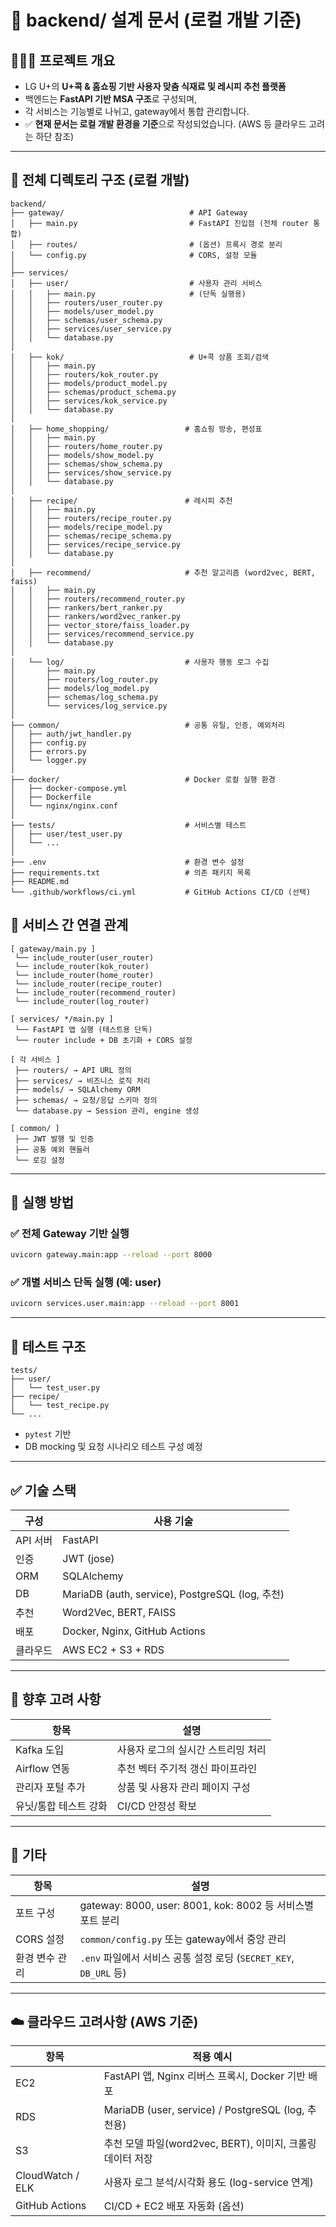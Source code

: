 # 📄 backend/ 설계 문서 (로컬 개발 기준)

## 👩🏻‍💻 프로젝트 개요

- LG U+의 **U+콕 & 홈쇼핑 기반 사용자 맞춤 식재료 및 레시피 추천 플랫폼**
- 백엔드는 **FastAPI 기반 MSA 구조**로 구성되며,
- 각 서비스는 기능별로 나뉘고, gateway에서 통합 관리합니다.
- ✅ **현재 문서는 로컬 개발 환경을 기준**으로 작성되었습니다. (AWS 등 클라우드 고려는 하단 참조)

---

## 📁 전체 디렉토리 구조 (로컬 개발)

```
backend/
├── gateway/                            # API Gateway
│   ├── main.py                         # FastAPI 진입점 (전체 router 통합)
│   ├── routes/                         # (옵션) 프록시 경로 분리
│   └── config.py                       # CORS, 설정 모듈
│
├── services/
│   ├── user/                           # 사용자 관리 서비스
│   │   ├── main.py                     # (단독 실행용)
│   │   ├── routers/user_router.py
│   │   ├── models/user_model.py
│   │   ├── schemas/user_schema.py
│   │   ├── services/user_service.py
│   │   └── database.py
│
│   ├── kok/                            # U+콕 상품 조회/검색
│   │   ├── main.py
│   │   ├── routers/kok_router.py
│   │   ├── models/product_model.py
│   │   ├── schemas/product_schema.py
│   │   ├── services/kok_service.py
│   │   └── database.py
│
│   ├── home_shopping/                 # 홈쇼핑 방송, 편성표
│   │   ├── main.py
│   │   ├── routers/home_router.py
│   │   ├── models/show_model.py
│   │   ├── schemas/show_schema.py
│   │   ├── services/show_service.py
│   │   └── database.py
│
│   ├── recipe/                        # 레시피 추천
│   │   ├── main.py
│   │   ├── routers/recipe_router.py
│   │   ├── models/recipe_model.py
│   │   ├── schemas/recipe_schema.py
│   │   ├── services/recipe_service.py
│   │   └── database.py
│
│   ├── recommend/                     # 추천 알고리즘 (word2vec, BERT, faiss)
│   │   ├── main.py
│   │   ├── routers/recommend_router.py
│   │   ├── rankers/bert_ranker.py
│   │   ├── rankers/word2vec_ranker.py
│   │   ├── vector_store/faiss_loader.py
│   │   ├── services/recommend_service.py
│   │   └── database.py
│
│   └── log/                           # 사용자 행동 로그 수집
│       ├── main.py
│       ├── routers/log_router.py
│       ├── models/log_model.py
│       ├── schemas/log_schema.py
│       └── services/log_service.py
│
├── common/                            # 공통 유틸, 인증, 예외처리
│   ├── auth/jwt_handler.py
│   ├── config.py
│   ├── errors.py
│   └── logger.py
│
├── docker/                            # Docker 로컬 실행 환경
│   ├── docker-compose.yml
│   ├── Dockerfile
│   └── nginx/nginx.conf
│
├── tests/                             # 서비스별 테스트
│   ├── user/test_user.py
│   └── ...
│
├── .env                               # 환경 변수 설정
├── requirements.txt                   # 의존 패키지 목록
├── README.md
└── .github/workflows/ci.yml           # GitHub Actions CI/CD (선택)
```

## 🔗 서비스 간 연결 관계

```
[ gateway/main.py ]
 └── include_router(user_router)
 └── include_router(kok_router)
 └── include_router(home_router)
 └── include_router(recipe_router)
 └── include_router(recommend_router)
 └── include_router(log_router)

[ services/ */main.py ]
 └── FastAPI 앱 실행 (테스트용 단독)
 └── router include + DB 초기화 + CORS 설정

[ 각 서비스 ]
 ├── routers/ → API URL 정의
 ├── services/ → 비즈니스 로직 처리
 ├── models/ → SQLAlchemy ORM
 ├── schemas/ → 요청/응답 스키마 정의
 └── database.py → Session 관리, engine 생성

[ common/ ]
 ├── JWT 발행 및 인증
 ├── 공통 예외 핸들러
 └── 로깅 설정
```

---

## 🚀 실행 방법

### ✅ 전체 Gateway 기반 실행

```bash
uvicorn gateway.main:app --reload --port 8000
```

### ✅ 개별 서비스 단독 실행 (예: user)

```bash
uvicorn services.user.main:app --reload --port 8001
```

---

## 🔬 테스트 구조

```
tests/
├── user/
│   └── test_user.py
├── recipe/
│   └── test_recipe.py
└── ...
```

- `pytest` 기반
- DB mocking 및 요청 시나리오 테스트 구성 예정

---

## ✅ 기술 스택

| 구성     | 사용 기술                                         |
| ------ | --------------------------------------------- |
| API 서버 | FastAPI                                       |
| 인증     | JWT (jose)                                    |
| ORM    | SQLAlchemy                                    |
| DB     | MariaDB (auth, service), PostgreSQL (log, 추천) |
| 추천     | Word2Vec, BERT, FAISS                         |
| 배포     | Docker, Nginx, GitHub Actions                 |
| 클라우드   | AWS EC2 + S3 + RDS                            |

---

## 📌 향후 고려 사항

| 항목           | 설명                  |
| ------------ | ------------------- |
| Kafka 도입     | 사용자 로그의 실시간 스트리밍 처리 |
| Airflow 연동   | 추천 벡터 주기적 갱신 파이프라인  |
| 관리자 포털 추가    | 상품 및 사용자 관리 페이지 구성  |
| 유닛/통합 테스트 강화 | CI/CD 안정성 확보        |

---

## 📍 기타

| 항목       | 설명                                                  |
| -------- | --------------------------------------------------- |
| 포트 구성    | gateway: 8000, user: 8001, kok: 8002 등 서비스별 포트 분리   |
| CORS 설정  | `common/config.py` 또는 gateway에서 중앙 관리               |
| 환경 변수 관리 | `.env` 파일에서 서비스 공통 설정 로딩 (`SECRET_KEY`, `DB_URL` 등) |

---

## ☁️ 클라우드 고려사항 (AWS 기준)

| 항목               | 적용 예시                                           |
| ---------------- | ----------------------------------------------- |
| EC2              | FastAPI 앱, Nginx 리버스 프록시, Docker 기반 배포          |
| RDS              | MariaDB (user, service) / PostgreSQL (log, 추천용) |
| S3               | 추천 모델 파일(word2vec, BERT), 이미지, 크롤링 데이터 저장       |
| CloudWatch / ELK | 사용자 로그 분석/시각화 용도 (log-service 연계)               |
| GitHub Actions   | CI/CD + EC2 배포 자동화 (옵션)                         |

